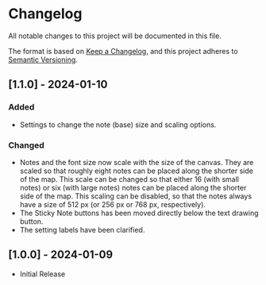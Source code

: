 # Changelog

All notable changes to this project will be documented in this file.

The format is based on [Keep a Changelog](https://keepachangelog.com/en/1.0.0/), and this project adheres to [Semantic Versioning](https://semver.org/spec/v2.0.0.html).

## [1.1.0] - 2024-01-10
### Added
- Settings to change the note (base) size and scaling options.

### Changed
- Notes and the font size now scale with the size of the canvas. They are scaled so that roughly eight notes can be placed along the shorter side of the map. This scale can be changed so that either 16 (with small notes) or six (with large notes) notes can be placed along the shorter side of the map. This scaling can be disabled, so that the notes always have a size of 512 px (or 256 px or 768 px, respectively).
- The Sticky Note buttons has been moved directly below the text drawing button.
- The setting labels have been clarified.

## [1.0.0] - 2024-01-09
- Initial Release